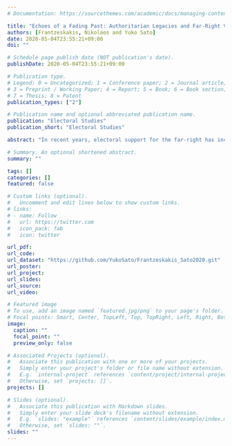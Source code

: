 ```yaml
---
# Documentation: https://sourcethemes.com/academic/docs/managing-content/

title: "Echoes of a Fading Past: Authoritarian Legacies and Far-Right Voting"
authors: [Frantzeskakis, Nikolaos and Yuko Sato]
date: 2020-05-04T23:55:21+09:00
doi: ""

# Schedule page publish date (NOT publication's date).
publishDate: 2020-05-04T23:55:21+09:00

# Publication type.
# Legend: 0 = Uncategorized; 1 = Conference paper; 2 = Journal article;
# 3 = Preprint / Working Paper; 4 = Report; 5 = Book; 6 = Book section;
# 7 = Thesis; 8 = Patent
publication_types: ["2"]

# Publication name and optional abbreviated publication name.
publication: "Electoral Studies"
publication_short: "Electoral Studies"

abstract: "In recent years, electoral support for the far-right has increased dramatically across the world. This phenomenon is especially acute in some new democracies; however, little attention has been devoted to the legacies of past authoritarian ideologies. We argue that the ideology of the past regime affects far-right support because voters that were politically socialized under authoritarianism will be biased against its ideological brand. To test this, we conduct both an individual-level analysis across 20 countries between 1996-2018 using a difference-in-difference estimation and a country-level analysis using data from 39 democracies between 1980-2018. We demonstrate that voters that were socialized under right-wing dictatorships are less likely to support far-right parties compared to citizens that were socialized under different circumstances. Moreover, support for far-right parties is significantly lower in countries that transitioned from right-wing autocracies. Findings are discussed in light of the contribution to the far-right movement literature."

# Summary. An optional shortened abstract.
summary: ""

tags: []
categories: []
featured: false

# Custom links (optional).
#   Uncomment and edit lines below to show custom links.
# links:
# - name: Follow
#   url: https://twitter.com
#   icon_pack: fab
#   icon: twitter

url_pdf:
url_code:
url_dataset: "https://github.com/YukoSato/Frantzeskakis_Sato2020.git"
url_poster:
url_project:
url_slides:
url_source:
url_video:

# Featured image
# To use, add an image named `featured.jpg/png` to your page's folder. 
# Focal points: Smart, Center, TopLeft, Top, TopRight, Left, Right, BottomLeft, Bottom, BottomRight.
image:
  caption: ""
  focal_point: ""
  preview_only: false

# Associated Projects (optional).
#   Associate this publication with one or more of your projects.
#   Simply enter your project's folder or file name without extension.
#   E.g. `internal-project` references `content/project/internal-project/index.md`.
#   Otherwise, set `projects: []`.
projects: []

# Slides (optional).
#   Associate this publication with Markdown slides.
#   Simply enter your slide deck's filename without extension.
#   E.g. `slides: "example"` references `content/slides/example/index.md`.
#   Otherwise, set `slides: ""`.
slides: ""
---
```

